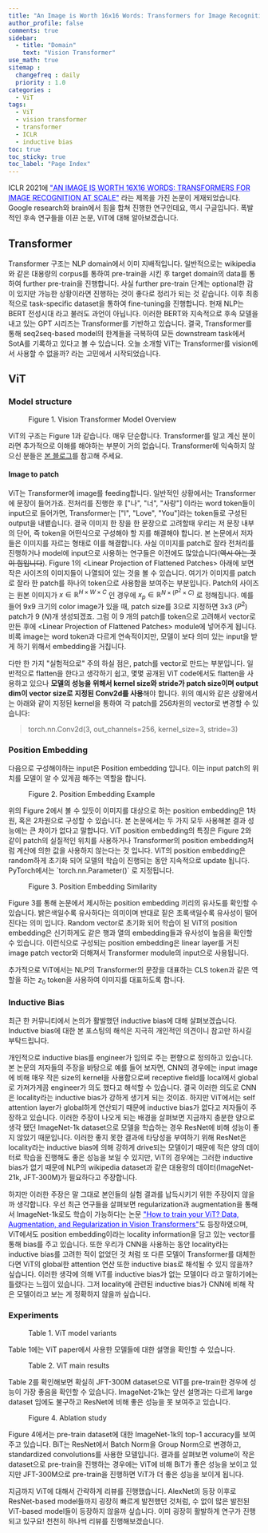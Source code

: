 ```yaml
---
title: "An Image is Worth 16x16 Words: Transformers for Image Recognition at Scale (ViT)"
author_profile: false
comments: true
sidebar:
  - title: "Domain"
    text: "Vision Transformer"
use_math: true
sitemap :
  changefreq : daily
  priority : 1.0
categories : 
  - ViT
tags: 
  - ViT
  - vision transformer
  - transformer
  - ICLR
  - inductive bias
toc: true
toc_sticky: true
toc_label: "Page Index"
---
```



ICLR 2021에 <a href="https://arxiv.org/pdf/2010.11929.pdf" style="color: blue; text-decoration: underline;text-decoration-style: dotted;">"AN IMAGE IS WORTH 16X16 WORDS: TRANSFORMERS FOR IMAGE RECOGNITION AT SCALE"</a> 라는 제목을 가진 논문이 게재되었습니다. Google research와 brain에서 힘을 합쳐 진행한 연구인데요, 역시 구글입니다. 폭발적인 후속 연구들을 이끈 논문, ViT에 대해 알아보겠습니다.

## **Transformer**
Transformer 구조는 NLP domain에서 이미 지배적입니다. 일반적으로는 wikipedia와 같은 대용량의 corpus를 통하여 pre-train을 시킨 후 target domain의 data를 통하여 further pre-train을 진행합니다. 사실 further pre-train 단계는 optional한 감이 있지만 가능한 상황이라면 진행하는 것이 좋다로 정리가 되는 것 같습니다. 이후 최종적으로 task-specific dataset을 통하여 fine-tuning을 진행합니다. 현재 NLP는 BERT 전성시대 라고 불러도 과언이 아닙니다. 이러한 BERT와 지속적으로 후속 모델을 내고 있는 GPT 시리즈는 Transformer를 기반하고 있습니다. 결국, Transformer를 통해 seq2seq-based model의 한계들을 극복하여 모든 downstream task에서 SotA를 기록하고 있다고 볼 수 있습니다. 오늘 소개할 ViT는 Transformer를 vision에서 사용할 수 없을까? 라는 고민에서 시작되었습니다.

## **ViT**
### **Model structure**
<figure class="align-center">
  <img src="{{ site.url }}{{ site.baseurl }}/assets/images/paper/vit/vit/vit_overview.png" alt="">
  <figcaption>Figure 1. Vision Transformer Model Overview</figcaption>
</figure>

ViT의 구조는 Figure 1과 같습니다. 매우 단순합니다. Transformer를 알고 계신 분이라면 추가적으로 이해를 해야하는 부분이 거의 없습니다. Transformer에 익숙하지 않으신 분들은 [본 블로그](https://jalammar.github.io/illustrated-transformer/)를 참고해 주세요. 

#### **Image to patch**
ViT는 Transformer에 image를 feeding합니다. 일반적인 상황에서는 Transformer에 문장이 들어가죠. 전처리를 진행한 후 ["나", "너", "사랑"] 이라는 word token들이 input으로 들어가면, Transformer는 ["I", "Love", "You"]라는 token들로 구성된 output을 내뱉습니다. 결국 이미지 한 장을 한 문장으로 고려할때 우리는 저 문장 내부의 단어, 즉 token을 어떤식으로 구성해야 할 지를 해결해야 합니다. 본 논문에서 저자들은 이미지를 자르는 형태로 이를 해결합니다. 사실 이미지를 patch로 잘라 전처리를 진행하거나 model에 input으로 사용하는 연구들은 이전에도 많았습니다(~~역시 아는 것이 힘입니다~~). Figure 1의 \<Linear Projection of Flattened Patches> 아래에 보면 작은 사이즈의 이미지들이 나열되어 있는 것을 볼 수 있습니다. 여기가 이미지를 patch로 잘라 한 patch를 하나의 token으로 사용함을 보여주는 부분입니다. Patch의 사이즈는 원본 이미지가 $x \in \mathbb{R}^{H\times W\times C}$ 인 경우에 $x_p \in \mathbb{R}^{N\times (P^2\times C)}$ 로 정해집니다. 예를 들어 9x9 크기의 color image가 있을 때, patch size를 3으로 지정하면 3x3 ($P^2$) patch가 9 ($N$)개 생성되겠죠. 그럼 이 9 개의 patch를 token으로 고려해서 vector로 만든 후에 \<Linear Projection of Flattened Patches> module에 넣어주게 됩니다. 비록 image는 word token과 다르게 연속적이지만, 모델이 보다 의미 있는 input을 받게 하기 위해서 embedding을 거칩니다. 

다만 한 가지 "실험적으로" 주의 하실 점은, patch를 vector로 만드는 부분입니다. 일반적으로 flatten을 한다고 생각하기 쉽고, 몇몇 공개된 ViT code에서도 flatten을 사용하고 있으나 **모델의 성능을 위해서 kernel size와 stride가 patch size이며 output dim이 vector size로 지정된 Conv2d를 사용**해야 합니다. 위의 예시와 같은 상황에서는 아래와 같이 지정된 kernel을 통하여 각 patch를 256차원의 vector로 변경할 수 있습니다:
>torch.nn.Conv2d(3, out_channels=256, kernel_size=3, stride=3)

### **Position Embedding**
다음으로 구성해야하는 input은 Position embedding 입니다. 이는 input patch의 위치를 모델이 알 수 있게끔 해주는 역할을 합니다.
<figure class="align-center">
  <img src="{{ site.url }}{{ site.baseurl }}/assets/images/paper/vit/vit/position_embedding_example.png" alt="">
  <figcaption>Figure 2. Position Embedding Example</figcaption>
</figure>
위의 Figure 2에서 볼 수 있듯이 이미지를 대상으로 하는 position embedding은 1차원, 혹은 2차원으로 구성할 수 있습니다. 본 논문에서는 두 가지 모두 사용해본 결과 성능에는 큰 차이가 없다고 말합니다. ViT position embedding의 특징은 Figure 2와 같이 patch의 실질적인 위치를 사용하거나 Transformer의 position embedding처럼 계산에 의한 값을 사용하지 않는다는 것 입니다. ViT의 position embedding은 random하게 초기화 되어 모델의 학습이 진행되는 동안 지속적으로 update 됩니다. PyTorch에서는 `torch.nn.Parameter()` 로 지정됩니다.

<figure class="align-center">
  <img src="{{ site.url }}{{ site.baseurl }}/assets/images/paper/vit/vit/position_embedding_result.png" alt="">
  <figcaption>Figure 3. Position Embedding Similarity</figcaption>
</figure>
Figure 3를 통해 논문에서 제시하는 position embedding 끼리의 유사도를 확인할 수 있습니다. 밝은색일수록 유사하다는 의미이며 반대로 짙은 초록색일수록 유사성이 떨어진다는 의미 입니다. Random vector로 초기화 되어 학습이 된 ViT의 position embedding은 신기하게도 같은 행과 열의 embedding들과 유사성이 높음을 확인할 수 있습니다. 이런식으로 구성되는 position embedding은 linear layer를 거친 image patch vector와 더해져서 Transformer module의 input으로 사용됩니다. 

추가적으로 ViT에서는 NLP의 Transformer의 문장을 대표하는 CLS token과 같은 역할을 하는 $z_0$ token을 사용하여 이미지를 대표하도록 합니다.

### **Inductive Bias**
최근 한 커뮤니티에서 논의가 활발했던 inductive bias에 대해 살펴보겠습니다. Inductive bias에 대한 본 포스팅의 해석은 지극히 개인적인 의견이니 참고만 하시길 부탁드립니다. 

개인적으로 inductive bias를 engineer가 임의로 주는 편향으로 정의하고 있습니다. 본 논문의 저자들의 주장을 바탕으로 예를 들어 보자면, CNN의 경우에는 input image에 비해 매우 작은 size의 kernel을 사용함으로써 receptive field를 local에서 global로 가져가게끔 engineer가 의도 했다고 해석할 수 있습니다. 결국 이러한 의도로 CNN은 locality라는 inductive bias가 강하게 생기게 되는 것이죠. 하지만 ViT에서는 self attention layer가 global하게 연산되기 때문에 inductive bias가 없다고 저자들이 주장하고 있습니다. 이러한 주장이 나오게 되는 배경을 살펴보면 지금까지 충분한 양으로 생각 됐던 ImageNet-1k dataset으로 모델을 학습하는 경우 ResNet에 비해 성능이 좋지 않았기 때문입니다. 이러한 좋지 못한 결과에 타당성을 부여하기 위해 ResNet은 locality라는 inductive bias에 의해 강하게 drive되는 모델이기 때문에 적은 양의 데이터로 학습을 진행해도 좋은 성능을 보일 수 있지만, ViT의 경우에는 그러한 inductive bias가 없기 때문에 NLP의 wikipedia dataset과 같은 대용량의 데이터(ImageNet-21k, JFT-300M)가 필요하다고 주장합니다.

하지만 이러한 주장은 말 그대로 본인들의 실험 결과를 납득시키기 위한 주장이지 않을까 생각합니다. 우선 최근 연구들을 살펴보면 regularization과 augmentation을 통해서 ImageNet-1k로도 학습이 가능하다는 논문 <a href="https://arxiv.org/abs/2106.10270" style="color: blue; text-decoration: underline;text-decoration-style: dotted;">"How to train your ViT? Data, Augmentation, and Regularization in Vision Transformers"</a>도 등장하였으며, ViT에서도 position embedding이라는 locality information을 담고 있는 vector를 통해 bias를 주고 있습니다. 또한 우리가 CNN을 사용하는 동안 locality라는 inductive bias를 고려한 적이 없었던 것 처럼 또 다른 모델이 Transformer를 대체한다면 ViT의 global한 attention 연산 또한 inductive bias로 해석될 수 있지 않을까? 싶습니다. 이러한 생각에 의해 ViT를 inductive bias가 없는 모델이다 라고 말하기에는 틀렸다는 느낌이 있습니다. 그저 locality에 관련된 inductive bias가 CNN에 비해 작은 모델이라고 보는 게 정확하지 않을까 싶습니다.

### **Experiments**
<figure class="align-center">
  <img src="{{ site.url }}{{ site.baseurl }}/assets/images/paper/vit/vit/ViT_variants.png" alt="">
  <figcaption>Table 1. ViT model variants</figcaption>
</figure>

Table 1에는 ViT paper에서 사용한 모델들에 대한 설명을 확인할 수 있습니다. 

<figure class="align-center">
  <img src="{{ site.url }}{{ site.baseurl }}/assets/images/paper/vit/vit/ViT_results1.png" alt="">
  <figcaption>Table 2. ViT main results</figcaption>
</figure>

Table 2를 확인해보면 확실히 JFT-300M dataset으로 ViT를 pre-train한 경우에 성능이 가장 좋음을 확인할 수 있습니다. ImageNet-21k는 앞선 설명과는 다르게 large dataset 임에도 불구하고 ResNet에 비해 좋은 성능을 못 보여주고 있습니다.

<figure class="align-center">
  <img src="{{ site.url }}{{ site.baseurl }}/assets/images/paper/vit/vit/ViT_results2.png" alt="">
  <figcaption>Figure 4. Ablation study</figcaption>
</figure>

Figure 4에서는 pre-train dataset에 대한 ImageNet-1k의 top-1 accuracy를 보여주고 있습니다. BiT는 ResNet에서 Batch Norm을 Group Norm으로 변경하고, standardized convolutions를 사용한 모델입니다. 결과를 살펴보면 volume이 작은 dataset으로 pre-train을 진행하는 경우에는 ViT에 비해 BiT가 좋은 성능을 보이고 있지만 JFT-300M으로 pre-train을 진행하면 ViT가 더 좋은 성능을 보이게 됩니다.

지금까지 ViT에 대해서 간략하게 리뷰를 진행했습니다. AlexNet의 등장 이후로 ResNet-based model들까지 굉장히 빠르게 발전했던 것처럼, 수 없이 많은 발전된 ViT-based model들이 등장하지 않을까 싶습니다. 이미 굉장히 활발하게 연구가 진행되고 있구요! 천천히 하나씩 리뷰를 진행해보겠습니다.